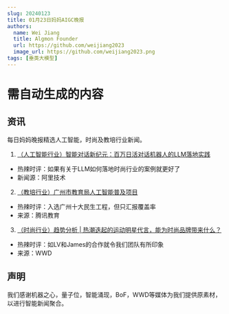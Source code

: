 ```yaml
---
slug: 20240123
title: 01月23日妈妈AIGC晚报
authors:
  name: Wei Jiang
  title: Algmon Founder
  url: https://github.com/weijiang2023
  image_url: https://github.com/weijiang2023.png
tags: [垂类大模型]
---
```


# 需自动生成的内容
## 资讯
每日妈妈晚报精选人工智能，时尚及教培行业新闻。

1. [（人工智能行业）智能对话新纪元：百万日活对话机器人的LLM落地实践](https://mp.weixin.qq.com/s/0THyHxpuIo9MI8MY9tLHiA)
* 热辣时评：如果有关于LLM如何落地时尚行业的案例就更好了
* 新闻源：阿里技术

2. [（教培行业）广州市教育局人工智能普及项目](https://edu.tencent.com/caseDetail/f18e14fa6525526201e235647b2ef2fa/)
* 热辣时评：入选广州十大民生工程，但只汇报覆盖率
* 来源：腾讯教育

3. [（时尚行业）趋势分析 | 热潮迭起的运动明星代言，能为时尚品牌带来什么？](https://mp.weixin.qq.com/s/XEyiiI7HDywl_NDfYSZOMQ)
* 热辣时评：如LV和James的合作就令我们团队有所印象
* 来源：WWD

## 声明

我们感谢机器之心，量子位，智能涌现，BoF，WWD等媒体为我们提供原素材，以进行智能新闻聚合。